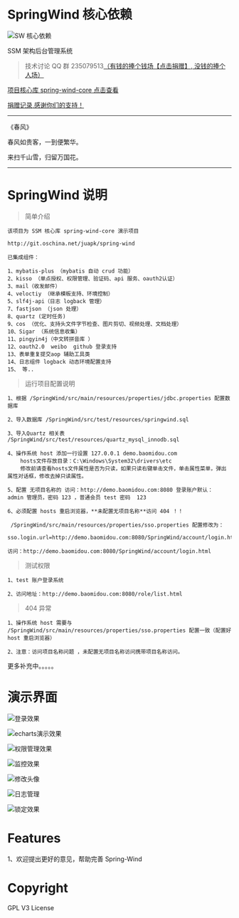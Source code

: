 # SpringWind 核心依赖
![SW 核心依赖](http://git.oschina.net/uploads/images/2016/0514/164339_89690838_12260.png "SW 核心依赖")

SSM 架构后台管理系统

> 技术讨论 QQ 群 235079513[（有钱的捧个钱场【点击捐赠】, 没钱的捧个人场）](http://git.oschina.net/uploads/images/2015/1222/211207_0acab44e_12260.png)

[项目核心库 spring-wind-core 点击查看](http://git.oschina.net/juapk/spring-wind)


[捐赠记录,感谢你们的支持！](http://git.oschina.net/juapk/kisso/wikis/%E6%8D%90%E8%B5%A0%E8%AE%B0%E5%BD%95)


------------------------------------------------
《春风》

春风如贵客，一到便繁华。

来扫千山雪，归留万国花。

------------------------------------------------

# SpringWind 说明


> 简单介绍

```
该项目为 SSM 核心库 spring-wind-core 演示项目

http://git.oschina.net/juapk/spring-wind

已集成组件：

1、mybatis-plus （mybatis 自动 crud 功能）
2、kisso （单点授权、权限管理、验证码、api 服务、oauth2认证）
3、mail（收发邮件）
4、veloctiy （继承模板支持、环境控制）
5、slf4j-api（日志 logback 管理）
7、fastjson （json 处理）
8、quartz (定时任务)
9、cos （优化、支持头文件字节检查、图片剪切、视频处理、文档处理）
10、Sigar （系统信息收集）
11、pingyin4j（中文转拼音库 ）
12、oauth2.0  weibo  github 登录支持
13、表单重复提交aop 辅助工具类
14、日志组件 logback 动态环境配置支持
15、 等..

```


> 运行项目配置说明

```
1、根据 /SpringWind/src/main/resources/properties/jdbc.properties 配置数据库

2、导入数据库 /SpringWind/src/test/resources/springwind.sql

3、导入Quartz 相关表 /SpringWind/src/test/resources/quartz_mysql_innodb.sql

4、操作系统 host 添加一行设置 127.0.0.1 demo.baomidou.com
    hosts文件存放目录：C:\Windows\System32\drivers\etc
    修改前请查看hosts文件属性是否为只读，如果只读右键单击文件，单击属性菜单，弹出属性对话框，修改去掉只读属性。

5、配置 无项目名称的 访问：http://demo.baomidou.com:8080 登录账户默认：  admin 管理员，密码 123 ，普通会员 test 密码  123

6、必须配置 hosts 重启浏览器，**未配置无项目名称**访问 404 ！！

 /SpringWind/src/main/resources/properties/sso.properties 配置修改为：

sso.login.url=http://demo.baomidou.com:8080/SpringWind/account/login.html 

访问：http://demo.baomidou.com:8080/SpringWind/account/login.html

```


> 测试权限

```
1、test 账户登录系统

2、访问地址：http://demo.baomidou.com:8080/role/list.html
```


> 404 异常

```
1、操作系统 host 需要与 /SpringWind/src/main/resources/properties/sso.properties 配置一致（配置好 host 重启浏览器）

2、注意：访问项目名称问题 ，未配置无项目名称访问携带项目名称访问。
```

更多补充中。。。。。


演示界面
=======

![登录效果](http://git.oschina.net/uploads/images/2016/0423/181624_cd5f4706_12260.png "登录效果")

![echarts演示效果](http://git.oschina.net/uploads/images/2016/0511/222846_6bbded27_12260.png "echarts演示效果")

![权限管理效果](http://git.oschina.net/uploads/images/2016/0423/182040_f9e11f03_12260.png "权限管理效果")

![监控效果](http://git.oschina.net/uploads/images/2016/0423/182059_de36d868_12260.png "监控效果")

![修改头像](http://git.oschina.net/uploads/images/2016/0509/224121_d6f7a3ca_12260.png "修改头像")

![日志管理](http://git.oschina.net/uploads/images/2016/0509/224142_5a4f847e_12260.png "日志管理")

![锁定效果](http://git.oschina.net/uploads/images/2016/0415/233245_dc44f2f9_12260.png "锁定效果")


Features
=======

1、欢迎提出更好的意见，帮助完善 Spring-Wind

Copyright
====================
GPL V3 License